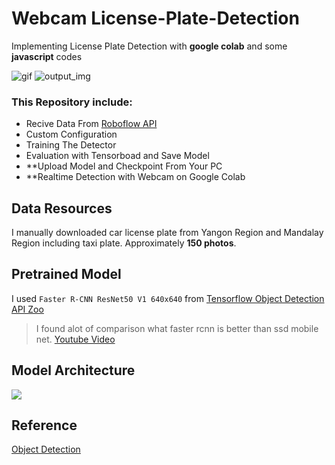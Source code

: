 # Webcam License-Plate-Detection
<p>Implementing License Plate Detection with <b>google colab</b> and some <b>javascript</b> codes</p>

![gif](https://user-images.githubusercontent.com/56222774/172134219-45e684c4-8b4b-4cab-954b-d0f71e86a405.gif)
![output_img](https://user-images.githubusercontent.com/56222774/172138612-5ef17347-cc7f-44c4-b7d7-56add4df7f65.png)

<h3>This Repository include:</h3>

- Recive Data From [Roboflow API](https://app.roboflow.com/)
- Custom Configuration
- Training The Detector
- Evaluation with Tensorboad and Save Model
- **Upload Model and Checkpoint From Your PC
- **Realtime Detection with Webcam on Google Colab

## Data Resources
I manually downloaded car license plate from Yangon Region and Mandalay Region including taxi plate. Approximately **150 photos**.

## Pretrained Model
I used <code>Faster R-CNN ResNet50 V1 640x640</code> from [Tensorflow Object Detection API Zoo](https://github.com/tensorflow/models/blob/master/research/object_detection/g3doc/tf2_detection_zoo.md)

> I found alot of comparison what faster rcnn is better than ssd mobile net. [Youtube Video](https://www.youtube.com/watch?v=nfE0rsnJUwI&ab_channel=Chih-LyangHwang)

## Model Architecture
<img src='https://camo.githubusercontent.com/0eed6f561e63f5a146c100a4ff96fe958827388b4015681e94f1dc9e0e28e95e/68747470733a2f2f7261772e67697468756275736572636f6e74656e742e636f6d2f4e79616e5377616e41756e672f5468652d537061726b732d466f756e646174696f6e2d496e746572736869702f6d61696e2f6173736574732f6661737465722d72636e6e2e706e67'></img>

## Reference
[Object Detection](https://github.com/NyanSwanAung/The-Sparks-Foundation-Intership/tree/main/Task1-Object%20Detection)
